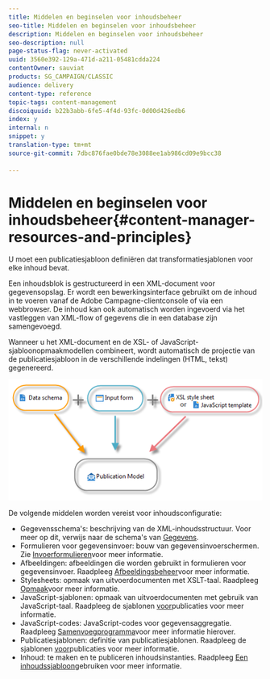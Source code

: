 ```yaml
---
title: Middelen en beginselen voor inhoudsbeheer
seo-title: Middelen en beginselen voor inhoudsbeheer
description: Middelen en beginselen voor inhoudsbeheer
seo-description: null
page-status-flag: never-activated
uuid: 3560e392-129a-471d-a211-05481cdda224
contentOwner: sauviat
products: SG_CAMPAIGN/CLASSIC
audience: delivery
content-type: reference
topic-tags: content-management
discoiquuid: b22b3abb-6fe5-4f4d-93fc-0d00d426edb6
index: y
internal: n
snippet: y
translation-type: tm+mt
source-git-commit: 7dbc876fae0bde78e3088ee1ab986cd09e9bcc38

---
```



# Middelen en beginselen voor inhoudsbeheer{#content-manager-resources-and-principles}

U moet een publicatiesjabloon definiëren dat transformatiesjablonen voor elke inhoud bevat.

Een inhoudsblok is gestructureerd in een XML-document voor gegevensopslag. Er wordt een bewerkingsinterface gebruikt om de inhoud in te voeren vanaf de Adobe Campagne-clientconsole of via een webbrowser. De inhoud kan ook automatisch worden ingevoerd via het vastleggen van XML-flow of gegevens die in een database zijn samengevoegd.

Wanneer u het XML-document en de XSL- of JavaScript-sjabloonopmaakmodellen combineert, wordt automatisch de projectie van de publicatiesjabloon in de verschillende indelingen (HTML, tekst) gegenereerd.

![](assets/d_ncs_content_process.png)

De volgende middelen worden vereist voor inhoudsconfiguratie:

* Gegevensschema&#39;s: beschrijving van de XML-inhoudsstructuur. Voor meer op dit, verwijs naar de schema&#39;s van [Gegevens](../../delivery/using/data-schemas.md).
* Formulieren voor gegevensinvoer: bouw van gegevensinvoerschermen. Zie [Invoerformulieren](../../delivery/using/input-forms.md)voor meer informatie.
* Afbeeldingen: afbeeldingen die worden gebruikt in formulieren voor gegevensinvoer. Raadpleeg [Afbeeldingsbeheer](../../delivery/using/formatting.md#image-management)voor meer informatie.
* Stylesheets: opmaak van uitvoerdocumenten met XSLT-taal. Raadpleeg [Opmaak](../../delivery/using/formatting.md)voor meer informatie.
* JavaScript-sjablonen: opmaak van uitvoerdocumenten met gebruik van JavaScript-taal. Raadpleeg de sjablonen [voor](../../delivery/using/publication-templates.md)publicaties voor meer informatie.
* JavaScript-codes: JavaScript-codes voor gegevensaggregatie. Raadpleeg [Samenvoegprogramma](../../delivery/using/publication-templates.md#aggregator)voor meer informatie hierover.
* Publicatiesjablonen: definitie van publicatiesjablonen. Raadpleeg de sjablonen [voor](../../delivery/using/publication-templates.md)publicaties voor meer informatie.
* Inhoud: te maken en te publiceren inhoudsinstanties. Raadpleeg [Een inhoudssjabloon](../../delivery/using/using-a-content-template.md)gebruiken voor meer informatie.
